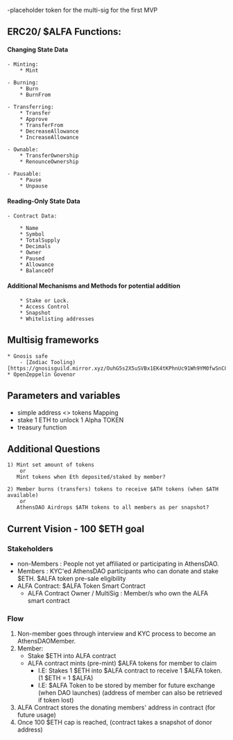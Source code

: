 -placeholder token for the multi-sig for the first MVP

## ERC20/ $ALFA Functions:
#### Changing State Data
    - Minting:
        * Mint

    - Burning:
        * Burn
        * BurnFrom

    - Transferring:
        * Transfer
        * Approve
        * TransferFrom
        * DecreaseAllowance
        * IncreaseAllowance

    - Ownable:
        * TransferOwnership
        * RenounceOwnership

    - Pausable:
        * Pause
        * Unpause

#### Reading-Only State Data
    - Contract Data:
    
        * Name
        * Symbol
        * TotalSupply
        * Decimals
        * Owner
        * Paused
        * Allowance
        * BalanceOf

#### Additional Mechanisms and Methods for potential addition
        * Stake or Lock.
        * Access Control
        * Snapshot
        * Whitelisting addresses
## Multisig frameworks
    * Gnosis safe
        - [Zodiac Tooling)[https://gnosisguild.mirror.xyz/OuhG5s2X5uSVBx1EK4tKPhnUc91Wh9YM0fwSnC8UNcg)
    * OpenZeppelin Govenor


## Parameters and variables
  * simple address <> tokens Mapping
  * stake 1 ETH to unlock 1 Alpha TOKEN
  * treasury function

## Additional Questions
    1) Mint set amount of tokens
        or
       Mint tokens when Eth deposited/staked by member?
    
    2) Member burns (transfers) tokens to receive $ATH tokens (when $ATH available)
        or
       AthensDAO Airdrops $ATH tokens to all members as per snapshot?
    
## Current Vision - 100 $ETH goal
### Stakeholders
- non-Members : People not yet affiliated or participating in AthensDAO.
- Members : KYC'ed AthensDAO participants who can donate and stake $ETH. $ALFA token pre-sale eligibility
- ALFA Contract: $ALFA Token Smart Contract
    - ALFA Contract Owner / MultiSig : Member/s who own the ALFA smart contract
    
### Flow
1) Non-member goes through interview and KYC process to become an AthensDAOMember.
2) Member:
    - Stake $ETH into ALFA contract 
    - ALFA contract mints (pre-mint) $ALFA tokens for member to claim
        - I.E: Stakes 1 $ETH into $ALFA contract to receive 1 $ALFA token. (1 $ETH = 1 $ALFA)
        - I.E: $ALFA Token to be stored by member for future exchange (when DAO launches) (address of member can also be retrieved if token lost)
3) ALFA Contract stores the donating members' address in contract (for future usage)
4) Once 100 $ETH cap is reached, (contract takes a snapshot of donor address)

